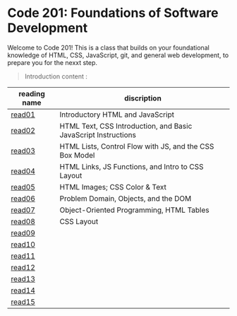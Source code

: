 # Code 201: Foundations of Software Development

Welcome to Code 201! This is a class that builds on your foundational knowledge of HTML, CSS, JavaScript, git, and general web development, to prepare you for the nexxt step.

> Introduction content :

| reading name                                                   | discription                                                    |
| -------------------------------------------------------------- | -------------------------------------------------------------- |
| [read01](https://abu-nofal.github.io/Reading-notes-201/read01) | Introductory HTML and JavaScript                               |
| [read02](https://abu-nofal.github.io/Reading-notes-201/read02) | HTML Text, CSS Introduction, and Basic JavaScript Instructions |
| [read03](https://abu-nofal.github.io/Reading-notes-201/read03) | HTML Lists, Control Flow with JS, and the CSS Box Model        |
| [read04](https://abu-nofal.github.io/Reading-notes-201/read04) | HTML Links, JS Functions, and Intro to CSS Layout              |
| [read05](https://abu-nofal.github.io/Reading-notes-201/read05) | HTML Images; CSS Color & Text                                  |
| [read06](https://abu-nofal.github.io/Reading-notes-201/read06) | Problem Domain, Objects, and the DOM                           |
| [read07](https://abu-nofal.github.io/Reading-notes-201/read07) | Object-Oriented Programming, HTML Tables                       |
| [read08](https://abu-nofal.github.io/Reading-notes-201/read08)       |CSS Layout
| [read09](https://abu-nofal.github.io/Reading-notes-201/)       |
| [read10](https://abu-nofal.github.io/Reading-notes-201/)       |
| [read11](https://abu-nofal.github.io/Reading-notes-201/)       |
| [read12](https://abu-nofal.github.io/Reading-notes-201/)       |
| [read13](https://abu-nofal.github.io/Reading-notes-201/)       |
| [read14](https://abu-nofal.github.io/Reading-notes-201/)       |
| [read15](https://abu-nofal.github.io/Reading-notes-201/)       |
